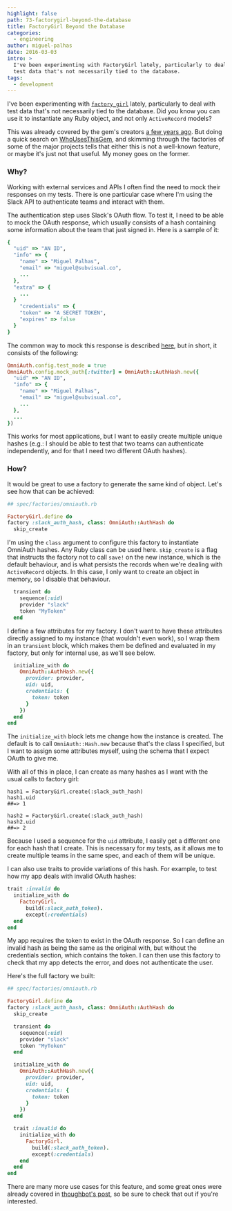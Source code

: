 ```yaml
---
highlight: false
path: 73-factorygirl-beyond-the-database
title: FactoryGirl Beyond the Database
categories:
  - engineering
author: miguel-palhas
date: 2016-03-03
intro: >
  I've been experimenting with FactoryGirl lately, particularly to deal with
  test data that's not necessarily tied to the database.
tags:
  - development
---
```


I've been experimenting with [`factory_girl`](https://github.com/thoughtbot/factory_girl) lately, particularly to deal with test data that's not necessarily tied to the database. Did you know you can use it to instantiate any Ruby object, and not only `ActiveRecord` models?

This was already covered by the gem's creators [a few years ago](https://robots.thoughtbot.com/mind-bending-factories). But doing a quick search on [WhoUsesThisGem](http://whousesthisgem.com/gems/factory_girl), and skimming through the factories of some of the major projects tells that either this is not a well-known feature, or maybe it's just not that useful. My money goes on the former.

### Why?

Working with external services and APIs I often find the need to mock their responses on my tests. There is one particular case where I'm using the Slack API to authenticate teams and interact with them.

The authentication step uses Slack's OAuth flow. To test it, I need to be able to mock the OAuth response, which usually consists of a hash containing some information about the team that just signed in. Here is a sample of it:

```ruby
{
  "uid" => "AN ID",
  "info" => {
    "name" => "Miguel Palhas",
    "email" => "miguel@subvisual.co",
    ...
  },
  "extra" => {
    ...
  }
    "credentials" => {
    "token" => "A SECRET TOKEN",
    "expires" => false
  }
}
```

The common way to mock this response is described [here](https://github.com/intridea/omniauth/wiki/Integration-Testing), but in short, it consists of the following:

```ruby
OmniAuth.config.test_mode = true
OmniAuth.config.mock_auth[:twitter] = OmniAuth::AuthHash.new({
  "uid" => "AN ID",
  "info" => {
    "name" => "Miguel Palhas",
    "email" => "miguel@subvisual.co",
    ...
  },
  ...
})
```

This works for most applications, but I want to easily create multiple unique hashes (e.g.: I should be able to test that two teams can authenticate independently, and for that I need two different OAuth hashes).

### How?

It would be great to use a factory to generate the same kind of object. Let's see how that can be achieved:

```ruby
## spec/factories/omniauth.rb

FactoryGirl.define do
factory :slack_auth_hash, class: OmniAuth::AuthHash do
  skip_create
```

I'm using the `class` argument to configure this factory to instantiate OmniAuth hashes. Any Ruby class can be used here.
`skip_create` is a flag that instructs the factory not to call `save!` on the new instance, which is the default behaviour, and is what persists the records when we're dealing with `ActiveRecord` objects. In this case, I only want to create an object in memory, so I disable that behaviour.

```ruby
  transient do
    sequence(:uid)
    provider "slack"
    token "MyToken"
  end
```

I define a few attributes for my factory. I don't want to have these attributes directly assigned to my instance (that wouldn't even work), so I wrap them in an `transient` block, which makes them be defined and evaluated in my factory, but only for internal use, as we'll see below.

```ruby
  initialize_with do
    OmniAuth::AuthHash.new({
      provider: provider,
      uid: uid,
      credentials: {
        token: token
      }
    })
  end
end
```

The `initialize_with` block lets me change how the instance is created. The default is to call `OmniAuth::Hash.new` because that's the class I specified, but I want to assign some attributes myself, using the schema that I expect OAuth to give me.

With all of this in place, I can create as many hashes as I want with the usual calls to factory girl:

```
hash1 = FactoryGirl.create(:slack_auth_hash)
hash1.uid
##=> 1

hash2 = FactoryGirl.create(:slack_auth_hash)
hash2.uid
##=> 2
```

Because I used a sequence for the `uid` attribute, I easily get a different one for each hash that I create. This is necessary for my tests, as it allows me to create multiple teams in the same spec, and each of them will be unique.

I can also use traits to provide variations of this hash. For example, to test how my app deals with invalid OAuth hashes:

```ruby
trait :invalid do
  initialize_with do
    FactoryGirl.
      build(:slack_auth_token).
      except(:credentials)
  end
end
```

My app requires the token to exist in the OAuth response. So I can define an invalid hash as being the same as the original with, but without the credentials section, which contains the token.
I can then use this factory to check that my app detects the error, and does not authenticate the user.

Here's the full factory we built:

```ruby
## spec/factories/omniauth.rb

FactoryGirl.define do
factory :slack_auth_hash, class: OmniAuth::AuthHash do
  skip_create

  transient do
    sequence(:uid)
    provider "slack"
    token "MyToken"
  end

  initialize_with do
    OmniAuth::AuthHash.new({
      provider: provider,
      uid: uid,
      credentials: {
        token: token
      }
    })
  end

  trait :invalid do
    initialize_with do
      FactoryGirl.
        build(:slack_auth_token).
        except(:credentials)
    end
  end
end
```


There are many more use cases for this feature, and some great ones were already covered in [thoughbot's post](https://robots.thoughtbot.com/mind-bending-factories), so be sure to check that out if you're interested.
